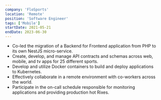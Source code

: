 ```yaml
---
company: 'FloSports'
location: 'Remote'
position: 'Software Engineer'
tags: ['Mobile']
startDate: 2021-05-21
endDate: 2023-06-30
---
```


- Co-led the migration of a Backend for Frontend application from PHP to its own NestJS micro-service.
- Create, develop, and manage API contracts and schemas across web, mobile, and tv apps for 25
  different sports.
- Develop and utilize Docker containers to build and deploy applications to Kubernetes.
- Effectively collaborate in a remote environment with co-workers across the world.
- Participate in the on-call schedule responsible for monitoring applications and providing production
  hot Rixes.
